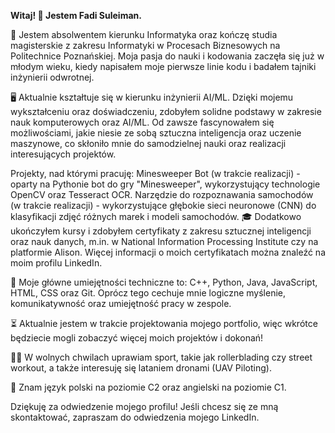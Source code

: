 **Witaj! 👋 Jestem Fadi Suleiman.**

💼 Jestem absolwentem kierunku Informatyka oraz kończę studia magisterskie z zakresu Informatyki w Procesach Biznesowych na Politechnice Poznańskiej. Moja pasja do nauki i kodowania zaczęła się już w młodym wieku, kiedy napisałem moje pierwsze linie kodu i badałem tajniki inżynierii odwrotnej.

🖥️ Aktualnie kształtuje się w kierunku inżynierii AI/ML. Dzięki mojemu wykształceniu oraz doświadczeniu, zdobyłem solidne podstawy w zakresie nauk komputerowych oraz AI/ML. Od zawsze fascynowałem się możliwościami, jakie niesie ze sobą sztuczna inteligencja oraz uczenie maszynowe, co skłoniło mnie do samodzielnej nauki oraz realizacji interesujących projektów.

Projekty, nad którymi pracuję:
Minesweeper Bot (w trakcie realizacji) - oparty na Pythonie bot do gry "Minesweeper", wykorzystujący technologie OpenCV oraz Tesseract OCR.
Narzędzie do rozpoznawania samochodów (w trakcie realizacji) - wykorzystujące głębokie sieci neuronowe (CNN) do klasyfikacji zdjęć różnych marek i modeli samochodów.
🎓 Dodatkowo ukończyłem kursy i zdobyłem certyfikaty z zakresu sztucznej inteligencji oraz nauk danych, m.in. w National Information Processing Institute czy na platformie Alison. Więcej informacji o moich certyfikatach można znaleźć na moim profilu LinkedIn.

🔧 Moje główne umiejętności techniczne to: C++, Python, Java, JavaScript, HTML, CSS oraz Git. Oprócz tego cechuje mnie logiczne myślenie, komunikatywność oraz umiejętność pracy w zespole.

⏳ Aktualnie jestem w trakcie projektowania mojego portfolio, więc wkrótce będziecie mogli zobaczyć więcej moich projektów i dokonań!

🏋️‍♂️ W wolnych chwilach uprawiam sport, takie jak rollerblading czy street workout, a także interesuję się lataniem dronami (UAV Piloting).

💬 Znam język polski na poziomie C2 oraz angielski na poziomie C1.

Dziękuję za odwiedzenie mojego profilu! Jeśli chcesz się ze mną skontaktować, zapraszam do odwiedzenia mojego LinkedIn.
